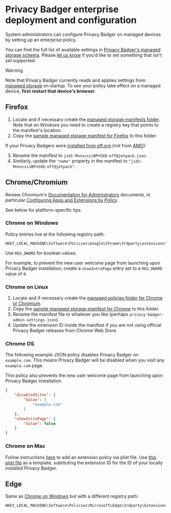 # Privacy Badger enterprise deployment and configuration

System administrators can configure Privacy Badger on managed devices by setting up an enterprise policy.

You can find the full list of available settings in [Privacy Badger's managed storage schema](/src/data/schema.json). Please [let us know](https://privacybadger.org/#I-found-a-bug%21-What-do-I-do-now) if you'd like to set something that isn't yet supported.

> [!WARNING]
> Note that Privacy Badger currently reads and applies settings from [managed storage](https://developer.mozilla.org/en-US/docs/Mozilla/Add-ons/WebExtensions/API/storage/managed) on startup. To see your policy take effect on a managed device, **first restart that device's browser**.


## Firefox

1. Locate and if necessary create the [managed storage manifests folder](https://developer.mozilla.org/en-US/docs/Mozilla/Add-ons/WebExtensions/Native_manifests#Manifest_location). Note that on Windows you need to create a registry key that points to the manifest's location.
2. Copy the [sample managed storage manifest for Firefox](/doc/sample-admin-policies/jid1-MnnxcxisBPnSXQ@jetpack.json) to this folder.

If your Privacy Badgers were [installed from eff.org](https://privacybadger.org/#Can-I-download-Privacy-Badger-directly-from-eff.org) (not from [AMO](https://addons.mozilla.org/en-US/firefox/addon/privacy-badger17/)):

3. Rename the manifest to `jid1-MnnxcxisBPnSXQ-eff@jetpack.json`.
4. Similarly, update the `"name"` property in the manifest to `"jid1-MnnxcxisBPnSXQ-eff@jetpack"`.


## Chrome/Chromium

Review Chromium's [Documentation for Administrators](https://www.chromium.org/administrators/) documents, in particular [Configuring Apps and Extensions by Policy](http://www.chromium.org/administrators/configuring-policy-for-extensions).

See below for platform-specific tips.

### Chrome on Windows

Policy entries live at the following registry path:

```
HKEY_LOCAL_MACHINE\Software\Policies\Google\Chrome\3rdparty\extensions\pkehgijcmpdhfbdbbnkijodmdjhbjlgp\policy
```

Use `REG_DWORD` for boolean values.

For example, to prevent the new user welcome page from launching upon Privacy Badger installation, create a `showIntroPage` entry set to a `REG_DWORD` value of `0`.


### Chrome on Linux

1. Locate and if necessary create the [managed policies folder for Chrome or Chromium](http://www.chromium.org/administrators/configuring-policy-for-extensions).
2. Copy the [sample managed storage manifest for Chrome](/doc/sample-admin-policies/sample-managed-storage-manifest-chrome.json) to this folder.
3. Rename the manifest file to whatever you like (perhaps `privacy-badger-admin-settings.json`).
4. Update the extension ID inside the manifest if you are not using official Privacy Badger releases from Chrome Web Store.

### Chrome OS

The following example JSON policy disables Privacy Badger on `example.com`. This means Privacy Badger will be disabled when you visit any `example.com` page.

This policy also prevents the new user welcome page from launching upon Privacy Badger installation.

```json
{
    "disabledSites": {
        "Value": [
            "example.com"
        ]
    },
    "showIntroPage": {
        "Value": false
    }
}
```

### Chrome on Mac

Follow instructions [here](https://www.chromium.org/administrators/configuring-policy-for-extensions/#mac) to add an extension policy via plist file. Use [this plist file](/doc/sample-admin-policies/configuration.plist) as a template, subtituting the extension ID for the ID of your locally installed Privacy Badger.


## Edge

Same as [Chrome on Windows](#chrome-on-windows) but with a different registry path:

```
HKEY_LOCAL_MACHINE\Software\Policies\Microsoft\Edge\3rdparty\Extensions\mkejgcgkdlddbggjhhflekkondicpnop\policy
```
